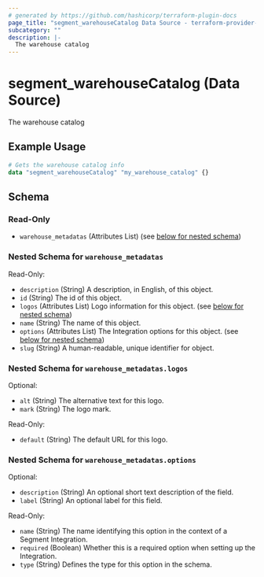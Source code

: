 ```yaml
---
# generated by https://github.com/hashicorp/terraform-plugin-docs
page_title: "segment_warehouseCatalog Data Source - terraform-provider-segment"
subcategory: ""
description: |-
  The warehouse catalog
---
```


# segment_warehouseCatalog (Data Source)

The warehouse catalog

## Example Usage

```terraform
# Gets the warehouse catalog info
data "segment_warehouseCatalog" "my_warehouse_catalog" {}
```

<!-- schema generated by tfplugindocs -->
## Schema

### Read-Only

- `warehouse_metadatas` (Attributes List) (see [below for nested schema](#nestedatt--warehouse_metadatas))

<a id="nestedatt--warehouse_metadatas"></a>
### Nested Schema for `warehouse_metadatas`

Read-Only:

- `description` (String) A description, in English, of this object.
- `id` (String) The id of this object.
- `logos` (Attributes List) Logo information for this object. (see [below for nested schema](#nestedatt--warehouse_metadatas--logos))
- `name` (String) The name of this object.
- `options` (Attributes List) The Integration options for this object. (see [below for nested schema](#nestedatt--warehouse_metadatas--options))
- `slug` (String) A human-readable, unique identifier for object.

<a id="nestedatt--warehouse_metadatas--logos"></a>
### Nested Schema for `warehouse_metadatas.logos`

Optional:

- `alt` (String) The alternative text for this logo.
- `mark` (String) The logo mark.

Read-Only:

- `default` (String) The default URL for this logo.


<a id="nestedatt--warehouse_metadatas--options"></a>
### Nested Schema for `warehouse_metadatas.options`

Optional:

- `description` (String) An optional short text description of the field.
- `label` (String) An optional label for this field.

Read-Only:

- `name` (String) The name identifying this option in the context of a Segment Integration.
- `required` (Boolean) Whether this is a required option when setting up the Integration.
- `type` (String) Defines the type for this option in the schema.
